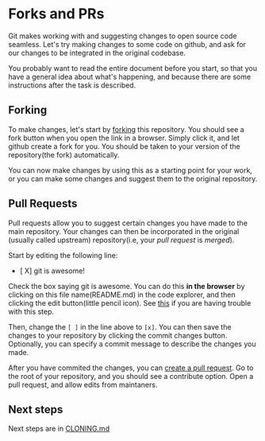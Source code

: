 # Forks and PRs

Git makes working with and suggesting changes to open source code seamless. Let's try making changes to some code on github, and ask for our changes to be integrated in the original codebase.

You probably want to read the entire document before you start, so that you have a general idea about what's happening, and because there are some instructions after the task is described.

## Forking

To make changes, let's start by [forking](https://docs.github.com/en/get-started/quickstart/fork-a-repo) this repository. You should see a fork button when you open the link in a browser. Simply click it, and let github create a fork for you. You should be taken to your version of the repository(the fork) automatically.

You can now make changes by using this as a starting point for your work, or you can make some changes and suggest them to the original repository.

## Pull Requests

Pull requests allow you to suggest certain changes you have made to the main repository. Your changes can then be incorporated in the original (usually called upstream) repository(i.e, your *pull request* is *merged*).

Start by editing the following line:

- [ X] git is awesome!

Check the box saying git is awesome. You can do this **in the browser** by clicking on this file name(README.md) in the code explorer, and then clicking the edit button(little pencil icon). See [this](https://docs.github.com/en/repositories/working-with-files/managing-files/editing-files#editing-files-in-your-repository) if you are having trouble with this step.

Then, change the `[ ]` in the line above to `[x]`. You can then save the changes to your repository by clicking the commit changes button. Optionally, you can specify a commit message to describe the changes you made.

After you have commited the changes, you can [create a pull request](https://docs.github.com/en/pull-requests/collaborating-with-pull-requests/proposing-changes-to-your-work-with-pull-requests/creating-a-pull-request-from-a-fork). Go to the root of your repository, and you should see a contribute option. Open a pull request, and allow edits from maintaners.

## Next steps

Next steps are in [CLONING.md](CLONING.md) 
